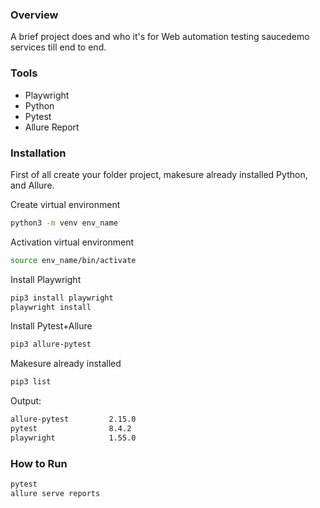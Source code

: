 
### Overview

A brief project does and who it's for Web automation testing saucedemo services till end to end.


### Tools

- Playwright
- Python
- Pytest
- Allure Report

### Installation

First of all create your folder project, makesure already installed Python, and Allure.

Create virtual environment
```bash
python3 -m venv env_name
```
    
Activation virtual environment
```bash
source env_name/bin/activate
```

Install Playwright
```bash
pip3 install playwright
playwright install
```

Install Pytest+Allure
```bash
pip3 allure-pytest
```

Makesure already installed
```bash
pip3 list
```
Output:
```bash
allure-pytest         2.15.0
pytest                8.4.2
playwright            1.55.0
```

### How to Run

```bash
pytest
allure serve reports
```
